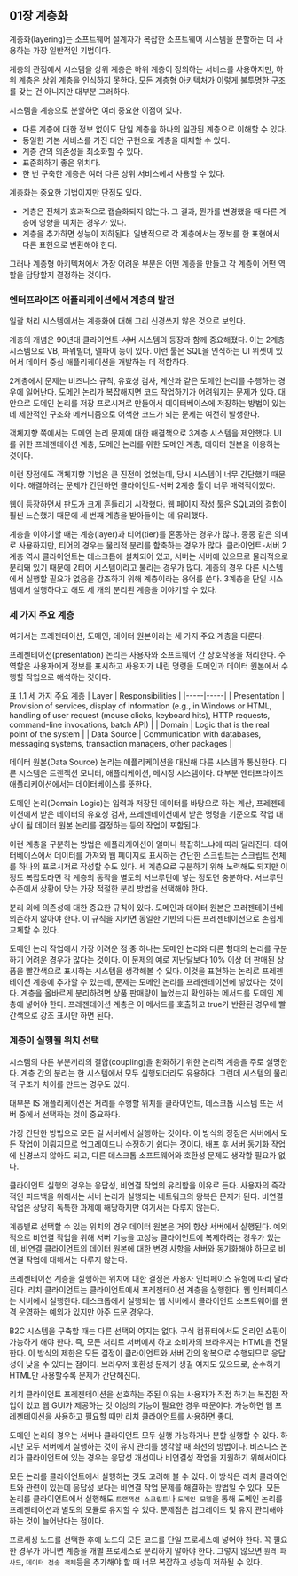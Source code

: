 ## 01장 계층화

계층화(layering)는 소프트웨어 설계자가 복잡한 소프트웨어 시스템을 분할하는 데 사용하는 가장 일반적인 기법이다.

계층의 관점에서 시스템을 상위 계층은 하위 계층이 정의하는 서비스를 사용하지만, 하위 계층은 상위 계층을 인식하지 못한다.
모든 계층형 아키텍처가 이렇게 불투명한 구조를 갖는 건 아니지만 대부분 그러하다.

시스템을 계층으로 분할하면 여러 중요한 이점이 있다.

- 다른 계층에 대한 정보 없이도 단일 계층을 하나의 일관된 계층으로 이해할 수 있다.
- 동일한 기본 서비스를 가진 대안 구현으로 계층을 대체할 수 있다.
- 계층 간의 의존성을 최소화할 수 있다.
- 표준화하기 좋은 위치다.
- 한 번 구축한 계층은 여러 다른 상위 서비스에서 사용할 수 있다.

계층화는 중요한 기법이지만 단점도 있다.

- 계층은 전체가 효과적으로 캡슐화되지 않는다. 그 결과, 뭔가를 변경했을 때 다른 계층에 영향을 미치는 경우가 있다.
- 계층을 추가하면 성능이 저하된다. 일반적으로 각 계층에서는 정보를 한 표현에서 다른 표현으로 변환해야 한다.

그러나 계층형 아키텍처에서 가장 어려운 부분은 어떤 계층을 만들고 각 계층이 어떤 역할을 담당할지 결정하는 것이다.

### 엔터프라이즈 애플리케이션에서 계층의 발전

일괄 처리 시스템에서는 계층화에 대해 그리 신경쓰지 않은 것으로 보인다.

계층의 개념은 90년대 클라이언트-서버 시스템의 등장과 함께 중요해졌다. 이는 2계층 시스템으로 VB, 파워빌더, 델파이 등이 있다. 이런 툴은 SQL을 인식하는 UI 위젯이 있어서 데이터 중심 애플리케이션을 개발하는 데 적합하다.

2계층에서 문제는 비즈니스 규칙, 유효성 검사, 계산과 같은 도메인 논리를 수행하는 경우에 일어난다. 도메인 논리가 복잡해지면 코드 작업하기가 어려워지는 문제가 있다. 대안으로 도메인 논리를 저장 프로시저로 만들어서 데이터베이스에 저장하는 방법이 있는데 제한적인 구조화 메커니즘으로 어색한 코드가 되는 문제는 여전히 발생한다.

객체지향 쪽에서는 도메인 논리 문제에 대한 해결책으로 3계층 시스템을 제안했다.
UI를 위한 프레젠테이션 계층,
도메인 논리를 위한 도메인 계층,
데이터 원본을 이용하는 것이다.

이런 장점에도 객체지향 기법은 큰 진전이 없었는데, 당시 시스템이 너무 간단했기 때문이다. 해결하려는 문제가 간단하면 클라이언트-서버 2계층 툴이 너무 매력적이었다.

웹이 등장하면서 판도가 크게 흔들리기 시작했다. 웹 페이지 작성 툴은 SQL과의 결합이 훨씬 느슨했기 때문에 세 번째 계층을 받아들이는 데 유리했다.

계층을 이야기할 때는 계층(layer)과 티어(tier)를 혼동하는 경우가 많다. 종종 같은 의미로 사용하지만, 티어의 경우는 물리적 분리를 함축하는 경우가 많다. 클라이언트-서버 2계층 역시 클라이언트는 데스크톱에 설치되어 있고, 서버는 서버에 있으므로 물리적으로 분리돼 있기 때문에 2티어 시스템이라고 불리는 경우가 많다.
계층의 경우 다른 시스템에서 실행할 필요가 없음을 강조하기 위해 계층이라는 용어를 쓴다. 3계층을 단일 시스템에서 실행하다고 해도 세 개의 분리된 계층을 이야기할 수 있다.

### 세 가지 주요 계층

여기서는 프레젠테이션, 도메인, 데이터 원본이라는 세 가지 주요 계층을 다룬다.

프레젠테이션(presentation) 논리는 사용자와 소프트웨어 간 상호작용을 처리한다. 주 역할은 사용자에게 정보를 표시하고 사용자가 내린 명령을 도메인과 데이터 원본에서 수행할 작업으로 해석하는 것이다.

표 1.1 세 가지 주요 계층
| Layer | Responsibilities |
|-----|-----|
| Presentation | Provision of services, display of information (e.g., in Windows or HTML, handling of user request (mouse clicks, keyboard hits), HTTP requests, command-line invocations, batch API) |
| Domain | Logic that is the real point of the system |
| Data Source | Communication with databases, messaging systems, transaction managers, other packages |

데이터 원본(Data Source) 논리는 애플리케이션을 대신해 다른 시스템과 통신한다. 다른 시스템은 트랜잭션 모니터, 애플리케이션, 메시징 시스템이다. 대부분 엔터프라이즈 애플리케이션에서는 데이터베이스를 뜻한다.

도메인 논리(Domain Logic)는 입력과 저장된 데이터를 바탕으로 하는 계산, 프레젠테이션에서 받은 데이터의 유효성 검사, 프레젠테이션에서 받은 명령을 기준으로 작업 대상이 될 데이터 원본 논리를 결정하는 등의 작업이 포함된다.

이런 계층을 구분하는 방법은 애플리케이션이 얼마나 복잡하느냐에 따라 달라진다. 데이터베이스에서 데이터를 가져와 웹 페이지로 표시하는 간단한 스크립트는 스크립트 전체를 하나의 프로시저로 작성할 수도 있다. 세 계층으로 구분하기 위해 노력해도 되지만 이 정도 복잡도라면 각 계층의 동작을 별도의 서브루틴에 넣는 정도면 충분하다. 서브루틴 수준에서 상황에 맞는 가장 적절한 분리 방법을 선택해야 한다.

분리 외에 의존성에 대한 중요한 규칙이 있다. 도메인과 데이터 원본은 프러젠테이션에 의존하지 않아야 한다. 이 규칙을 지키면 동일한 기반의 다른 프레젠테이션으로 손쉽게 교체할 수 있다.

도메인 논리 작업에서 가장 어려운 점 중 하나는 도메인 논리와 다른 형태의 논리를 구분하기 어려운 경우가 많다는 것이다.
이 문제의 예로 지난달보다 10% 이상 더 판매된 상품을 빨간색으로 표시하는 시스템을 생각해볼 수 있다. 이것을 표현하는 논리로 프레젠테이션 계층에 추가할 수 있는데, 문제는 도메인 논리를 프레젠테이션에 넣었다는 것이다. 계층을 올바르게 분리하려면 상품 판매량이 늘었는지 확인하는 메서드를 도메인 계층에 넣어야 한다. 프레젠테이션 계층은 이 메서드를 호출하고 true가 반환된 경우에 빨간색으로 강조 표시만 하면 된다.

### 계층이 실행될 위치 선택

시스템의 다른 부분끼리의 결합(coupling)을 완화하기 위한 논리적 계층을 주로 설명한다.
계층 간의 분리는 한 시스템에서 모두 실행되더라도 유용하다. 그런데 시스템의 물리적 구조가 차이를 만드는 경우도 있다.

대부분 IS 애플리케이션은 처리를 수행할 위치를 클라이언트, 데스크톱 시스템 또는 서버 중에서 선택하는 것이 중요하다.

가장 간단한 방법으로 모든 걸 서버에서 실행하는 것이다. 이 방식의 장점은 서버에서 모든 작업이 이뤄지므로 업그레이드나 수정하기 쉽다는 것이다. 배포 후 서버 동기화 작업에 신경쓰지 않아도 되고, 다른 데스크톱 소프트웨어와 호환성 문제도 생각할 필요가 없다.

클라이언트 실행의 경우는 응답성, 비연결 작업의 유리함을 이유로 든다. 사용자의 즉각적인 피드백을 위해서는 서버 논리가 실행되는 네트워크의 왕복은 문제가 된다. 비연결 작업은 상당히 독특한 과제에 해당하지만 여기서는 다루지 않는다.

계층별로 선택할 수 있는 위치의 경우 데이터 원본은 거의 항상 서버에서 실행된다. 예외적으로 비연결 작업을 위해 서버 기능을 고성능 클라이언트에 복제하려는 경우가 있는데, 비연결 클라이언트의 데이터 원본에 대한 변경 사항을 서버와 동기화해야 하므로 비연결 작업에 대해서는 다루지 않는다.

프레젠테이션 계층을 실행하는 위치에 대한 결정은 사용자 인터페이스 유형에 따라 달라진다. 리치 클라이언트는 클라이언트에서 프레젠테이션 계층을 실행한다. 웹 인터페이스는 서버에서 실행한다. 데스크톱에서 실행되는 웹 서버에서 클라이언트 소프트웨어를 원격 운영하는 예외가 있지만 아주 드문 경우다.

B2C 시스템을 구축할 때는 다른 선택의 여지는 없다. 구식 컴퓨터에서도 온라인 쇼핑이 가능하게 해야 한다. 즉, 모든 처리르 서버에서 하고 소비자의 브라우저는 HTML을 전달한다. 이 방식의 제한은 모든 결정이 클라이언트와 서버 간의 왕복으로 수행되므로 응답성이 낮을 수 있다는 점이다. 브라우저 호환성 문제가 생길 여지도 있으므로, 순수하게 HTML만 사용할수록 문제가 간단해진다.

리치 클라이언트 프레젠테이션을 선호하는 주된 이유는 사용자가 직접 하기는 복잡한 작업이 있고 웹 GUI가 제공하는 것 이상의 기능이 필요한 경우 때문이다. 가능하면 웹 프레젠테이션을 사용하고 필요할 때만 리치 클라이언트를 사용하면 좋다.

도메인 논리의 경우는 서버나 클라이언트 모두 실행 가능하거나 분할 실행할 수 있다. 하지만 모두 서버에서 실행하는 것이 유지 관리를 생각할 때 최선의 방법이다. 비즈니스 논리가 클라이언트에 있는 경우는 응답성 개선이나 비연결성 작업을 지원하기 위해서이다.

모든 논리를 클라이언트에서 실행하는 것도 고려해 볼 수 있다. 이 방식은 리치 클라이언트와 관련이 있는데 응답성 보다는 비연결 작업 문제를 해결하는 방법일 수 있다. 모든 논리를 클라이언트에서 실행해도 `트랜잭션 스크립트`나 `도메인 모델`을 통해 도메인 논리를 프레젠테이션과 별도의 모듈로 유지할 수 있다. 문제점은 업그레이드 및 유지 관리해야 하는 것이 늘어난다는 점이다.

프로세싱 노드를 선택한 후에 노드의 모든 코드를 단일 프로세스에 넣어야 한다. 꼭 필요한 경우가 아니면 계층을 개별 프로세스로 분리하지 말아야 한다. 그렇지 않으면 `원격 파사드`, `데이터 전송 객체`등을 추가해야 할 때 너무 복잡하고 성능이 저하될 수 있다.